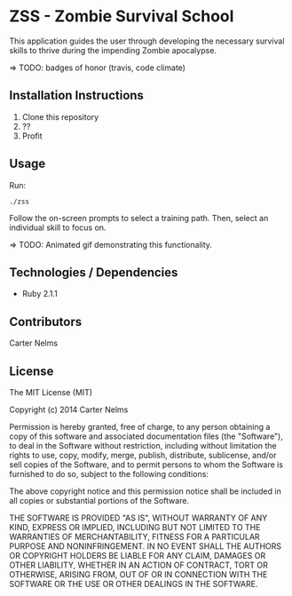 # ZSS - Zombie Survival School

This application guides the user through developing the necessary survival skills to thrive during the impending Zombie apocalypse.

=> TODO: badges of honor (travis, code climate)

## Installation Instructions

  1. Clone this repository
  2. ??
  3. Profit

## Usage

Run:

    ./zss

Follow the on-screen prompts to select a training path.  Then, select an individual skill to focus on.

=> TODO: Animated gif demonstrating this functionality.

## Technologies / Dependencies

  * Ruby 2.1.1

## Contributors

Carter Nelms

## License

The MIT License (MIT)

Copyright (c) 2014 Carter Nelms

Permission is hereby granted, free of charge, to any person obtaining a copy
of this software and associated documentation files (the "Software"), to deal
in the Software without restriction, including without limitation the rights
to use, copy, modify, merge, publish, distribute, sublicense, and/or sell
copies of the Software, and to permit persons to whom the Software is
furnished to do so, subject to the following conditions:

The above copyright notice and this permission notice shall be included in
all copies or substantial portions of the Software.

THE SOFTWARE IS PROVIDED "AS IS", WITHOUT WARRANTY OF ANY KIND, EXPRESS OR
IMPLIED, INCLUDING BUT NOT LIMITED TO THE WARRANTIES OF MERCHANTABILITY,
FITNESS FOR A PARTICULAR PURPOSE AND NONINFRINGEMENT. IN NO EVENT SHALL THE
AUTHORS OR COPYRIGHT HOLDERS BE LIABLE FOR ANY CLAIM, DAMAGES OR OTHER
LIABILITY, WHETHER IN AN ACTION OF CONTRACT, TORT OR OTHERWISE, ARISING FROM,
OUT OF OR IN CONNECTION WITH THE SOFTWARE OR THE USE OR OTHER DEALINGS IN
THE SOFTWARE.
